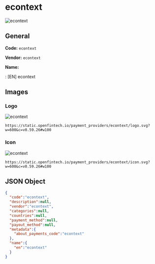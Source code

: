 
# econtext 
![econtext](https://static.openfintech.io/payment_providers/econtext/logo.svg?w=600&c=v0.59.26#w100)  

## General 
 
**Code:** `econtext` 
 
**Vendor:** `econtext` 
 
**Name:**  
 
:	[EN] econtext  

## Images 

### Logo 
 
![econtext](https://static.openfintech.io/payment_providers/econtext/logo.svg?w=600&c=v0.59.26#w100)  

```
https://static.openfintech.io/payment_providers/econtext/logo.svg?w=600&c=v0.59.26#w100
```  

### Icon 
 
![econtext](https://static.openfintech.io/payment_providers/econtext/icon.svg?w=600&c=v0.59.26#w100)  

```
https://static.openfintech.io/payment_providers/econtext/icon.svg?w=600&c=v0.59.26#w100
```  

## JSON Object 

```json
{
  "code":"econtext",
  "description":null,
  "vendor":"econtext",
  "categories":null,
  "countries":null,
  "payment_method":null,
  "payout_method":null,
  "metadata":{
    "about_payments_code":"econtext"
  },
  "name":{
    "en":"econtext"
  }
}
```  
